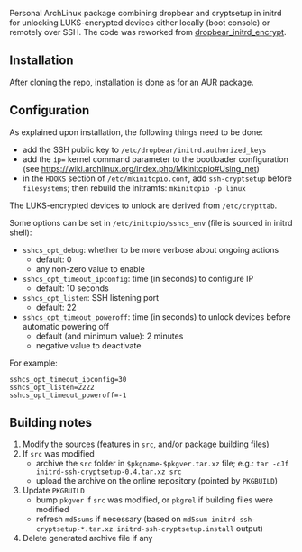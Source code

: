 Personal ArchLinux package combining dropbear and cryptsetup in initrd for unlocking LUKS-encrypted devices either locally (boot console) or remotely over SSH.
The code was reworked from [dropbear_initrd_encrypt](https://aur.archlinux.org/packages/dropbear_initrd_encrypt/).


## Installation
After cloning the repo, installation is done as for an AUR package.


## Configuration
As explained upon installation, the following things need to be done:
   * add the SSH public key to `/etc/dropbear/initrd.authorized_keys`
   * add the `ip=` kernel command parameter to the bootloader configuration (see https://wiki.archlinux.org/index.php/Mkinitcpio#Using_net)
   * in the `HOOKS` section of `/etc/mkinitcpio.conf`, add `ssh-cryptsetup` before `filesystems`; then rebuild the initramfs: `mkinitcpio -p linux`

The LUKS-encrypted devices to unlock are derived from `/etc/crypttab`.


Some options can be set in `/etc/initcpio/sshcs_env` (file is sourced in initrd shell):
   * `sshcs_opt_debug`: whether to be more verbose about ongoing actions
      - default: 0
      - any non-zero value to enable
   * `sshcs_opt_timeout_ipconfig`: time (in seconds) to configure IP
      - default: 10 seconds
   * `sshcs_opt_listen`: SSH listening port
      - default: 22
   * `sshcs_opt_timeout_poweroff`: time (in seconds) to unlock devices before automatic powering off
      - default (and minimum value): 2 minutes
      - negative value to deactivate

For example:

    sshcs_opt_timeout_ipconfig=30
    sshcs_opt_listen=2222
    sshcs_opt_timeout_poweroff=-1


## Building notes
1. Modify the sources (features in `src`, and/or package building files)
2. If `src` was modified
   * archive the `src` folder in `$pkgname-$pkgver.tar.xz` file; e.g.: `tar -cJf initrd-ssh-cryptsetup-0.4.tar.xz src`
   * upload the archive on the online repository (pointed by `PKGBUILD`)
3. Update `PKGBUILD`
   * bump `pkgver` if `src` was modified, or `pkgrel` if building files were modified
   * refresh `md5sums` if necessary (based on `md5sum initrd-ssh-cryptsetup-*.tar.xz initrd-ssh-cryptsetup.install` output)
4. Delete generated archive file if any

